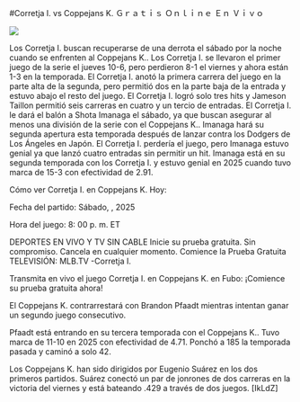 #Corretja I. vs Coppejans K. Ｇｒａｔｉｓ Ｏｎｌｉｎｅ Ｅｎ Ｖｉｖｏ  
  
  
[![](https://i.imgur.com/qSNzIqt.png)](https://movie.rssnews.media/IiBONLDnQ.php)  
  
Los Corretja I. buscan recuperarse de una derrota el sábado por la noche cuando se enfrenten al Coppejans K.. Los Corretja I. se llevaron el primer juego de la serie el jueves 10-6, pero perdieron 8-1 el viernes y ahora están 1-3 en la temporada. El Corretja I. anotó la primera carrera del juego en la parte alta de la segunda, pero permitió dos en la parte baja de la entrada y estuvo abajo el resto del juego. El Corretja I. logró solo tres hits y Jameson Taillon permitió seis carreras en cuatro y un tercio de entradas. El Corretja I. le dará el balón a Shota Imanaga el sábado, ya que buscan asegurar al menos una división de la serie con el Coppejans K.. Imanaga hará su segunda apertura esta temporada después de lanzar contra los Dodgers de Los Ángeles en Japón. El Corretja I. perdería el juego, pero Imanaga estuvo genial ya que lanzó cuatro entradas sin permitir un hit. Imanaga está en su segunda temporada con los Corretja I. y estuvo genial en 2025 cuando tuvo marca de 15-3 con efectividad de 2.91.

Cómo ver Corretja I. en Coppejans K. Hoy:

Fecha del partido: Sábado, , 2025

Hora del juego: 8: 00 p. m. ET

DEPORTES EN VIVO Y TV SIN CABLE
Inicie su prueba gratuita. Sin compromiso. Cancela en cualquier momento.
Comience la Prueba Gratuita
TELEVISIÓN: MLB.TV -Corretja I.

Transmita en vivo el juego Corretja I. en Coppejans K. en Fubo: ¡Comience su prueba gratuita ahora! 

El Coppejans K. contrarrestará con Brandon Pfaadt mientras intentan ganar un segundo juego consecutivo.

Pfaadt está entrando en su tercera temporada con el Coppejans K.. Tuvo marca de 11-10 en 2025 con efectividad de 4.71. Ponchó a 185 la temporada pasada y caminó a solo 42.

Los Coppejans K. han sido dirigidos por Eugenio Suárez en los dos primeros partidos. Suárez conectó un par de jonrones de dos carreras en la victoria del viernes y está bateando .429 a través de dos juegos. [IkLdZ]